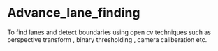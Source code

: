 # Advance_lane_finding
To find lanes and detect boundaries using open cv techniques such as perspective transform , binary thresholding , camera caliberation etc.
